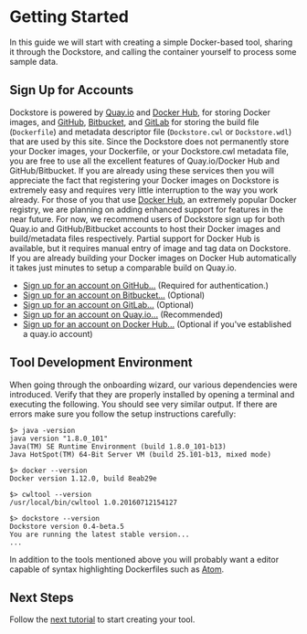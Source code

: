 # Getting Started

In this guide we will start with creating a simple Docker-based tool, sharing it through the Dockstore, and calling the container yourself to process some sample data.

## Sign Up for Accounts

Dockstore is powered by [Quay.io](https://quay.io/) and [Docker Hub](https://hub.docker.com/), for storing Docker images, and [GitHub](https://github.com/), [Bitbucket](https://bitbucket.org/), and [GitLab](https://gitlab.com) for storing the build file (`Dockerfile`) and metadata descriptor file (`Dockstore.cwl` or `Dockstore.wdl`) that are used by this site.  Since the Dockstore does not permanently store your Docker images, your Dockerfile, or your Dockstore.cwl metadata file, you are free to use all the excellent features of Quay.io/Docker Hub and GitHub/Bitbucket.  If you are already using these services then you will appreciate the fact that registering your Docker images on Dockstore is extremely easy and requires very little interruption to the way you work already.  For those of you that use [Docker Hub](https://hub.docker.com/), an extremely popular Docker registry, we are planning on adding enhanced support for features in the near future.  For now, we recommend users of Dockstore sign up for both Quay.io and GitHub/Bitbucket accounts to host their Docker images and build/metadata files respectively.  Partial support for Docker Hub is available, but it requires manual entry of image and tag data on Dockstore. If you are already building your Docker images on Docker Hub automatically it takes just minutes to setup a comparable build on Quay.io.

* [Sign up for an account on GitHub...](https://github.com/) (Required for authentication.)
* [Sign up for an account on Bitbucket...](https://bitbucket.org/) (Optional)
* [Sign up for an account on GitLab...](https://gitlab.com/) (Optional)
* [Sign up for an account on Quay.io...](https://quay.io/) (Recommended)
* [Sign up for an account on Docker Hub...](https://hub.docker.com/) (Optional if you've established a quay.io account)

## Tool Development Environment 

When going through the onboarding wizard, our various dependencies were introduced. Verify that they are properly installed by opening a terminal and executing the following. You should see very similar output. If there are errors make sure you follow the setup instructions carefully:

    $> java -version
    java version "1.8.0_101"
    Java(TM) SE Runtime Environment (build 1.8.0_101-b13)
    Java HotSpot(TM) 64-Bit Server VM (build 25.101-b13, mixed mode)

    $> docker --version
    Docker version 1.12.0, build 8eab29e

    $> cwltool --version
    /usr/local/bin/cwltool 1.0.20160712154127

    $> dockstore --version
    Dockstore version 0.4-beta.5
    You are running the latest stable version...
    ...
    
In addition to the tools mentioned above you will probably want a editor capable of syntax highlighting Dockerfiles such as [Atom](https://atom.io/).

## Next Steps

Follow the [next tutorial](docs/getting-started-with-docker) to start creating your tool.
